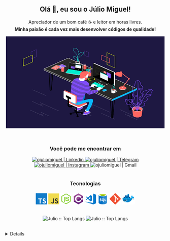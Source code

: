 <h2 align="center">Olá 👋, eu sou o Júlio Miguel!</h2>

<p align="center">Apreciador de um bom café ☕ e leitor em horas livres. <br/> <b> Minha paixão é cada vez mais desenvolver códigos de qualidade! </b> </p>

<p align="center">
    <img align="center" alt="GIF" src="https://github.com/ojuliomiguel/ojuliomiguel/blob/main/assets/code_.gif?raw=true" width="500" height="290" />
</p>

<br />

<h3 align="center">Você pode me encontrar em</h3>

<div align="center">
    <a href="https://www.linkedin.com/in/j%C3%BAlio-miguel-82b8ab1a0"> 
         <img target="_blank" alt="ojuliomiguel | Linkedin" src="https://img.shields.io/badge/LinkedIn-0077B5?style=for-the-badge&logo=linkedin&logoColor=white&link=https://www.linkedin.com/in/j%C3%BAlio-miguel-82b8ab1a0/" />
    </a>
    <a href="https://t.me/juliomiguelsouza"> 
        <img  alt="ojuliomiguel | Telegram"  src="https://img.shields.io/badge/Telegram-2CA5E0?style=for-the-badge&logo=telegram&logoColor=white&link=https://t.me/juliomiguelsouza" />
    </a>
    <a href="https://instagram.com/solidcode42"> 
        <img  alt="ojuliomiguel | Instagram"  src="https://img.shields.io/badge/Instagram-E4405F?style=for-the-badge&logo=instagram&logoColor=white&link=https://instagram.com/solidcode42"/>
    </a>
    <a> 
        <img alt="ojuliomiguel | Gmail" src="https://img.shields.io/badge/Gmail-D14836?style=for-the-badge&logo=gmail&logoColor=white&link=mailto:juliomiguelsouzacosta@gmail.com" />
    </a>
     <br/>
     <br/>
    <h3>Tecnologias</h3>
    <img alt="Typescript" width="35px" src="assets/icons/ts.png" />
    <img alt="JavaScript" width="35px" src="assets/icons/js.png" />
    <img alt="Node.js" width="35px" src="assets/icons/nodejs.png" />
    <img alt="C#" width="35px" src="assets/icons/csharp.png" />
    <img alt="Visual Studio Code" width="35px" src="assets/icons/vscode.png" />
    <img alt="sql" width="35px" src="assets/icons/sql.png" />
    <img alt="git" width="35px" src="assets/icons/git.png" />
    <img alt="docker" width="40px" src="assets/icons/docker.png" />
    <br/>
    <br/>
    <!-- <h3>Atividades Recentes</h3> -->
</div>

<p align="center">
    <img align="center" height="165" src="https://github-readme-stats.vercel.app/api/top-langs/?username=ojuliomiguel&langs_count=8&layout=compact&theme=blueberry" alt="Julio :: Top Langs" />
    <img align="center"  src="https://github-readme-stats.vercel.app/api?username=ojuliomiguel&theme=blueberry&show_icons=true&count_private=true&include_all_commits=true&hide_title=true" alt="Julio :: Top Langs" />
</p>
            
<br />


<details>
    <h2> <summary> 📃 Curriculum </summary> </h3>

## Educação

- 📖 **Ciência da Computação**
    
    📆 2017 - 2021

    📍 **Universidade Federal de Alagoas** - Arapiraca, Alagoas, Brasil

## Experiência

- :computer: Engenheiro de software backend

    📆 ago 2021 

    📍 **Aws Code** - Remoto, MG, Brasil

- :computer: Desenvolvedor Asp.Net (backend)

    📆 jan 2021 - mar 2021

    📍 **Intelitrader** - Remoto, SP, Brasil

- :computer: Desenvolvedor backend Nodejs/TypeScript

    📆 ago 2020 - jan 2021

    📍 **MyInterCambio** - Remoto, PE, Brasil
   
- :computer: Desenvolvedor backend

    📆 jan 2020 - 202?

    📍 **PlusSoft** - Arapiraca, Alagoas, Brasil

- :computer: Projeto Web-Scraping

    📆 dezembro de 2019


</details>


<!--
**ojuliomiguel/ojuliomiguel** is a ✨ _special_ ✨ repository because its `README.md` (this file) appears on your GitHub profile.

Here are some ideas to get you started:

- 🔭 I’m currently working on ...
- 🌱 I’m currently learning ...
- 👯 I’m looking to collaborate on ...
- 🤔 I’m looking for help with ...
- 💬 Ask me about ...
- 📫 How to reach me: ...
- 😄 Pronouns: ...
- ⚡ Fun fact: ...
-->

[telegram]: https://t.me/juliomiguelsouza
[twitter]: https://twitter.com/ojuliomiguel
[gmail]: mailto:juliomiguelsouzacosta@gmailcom
[instagram]: https://www.instagram.com/solidcode42
